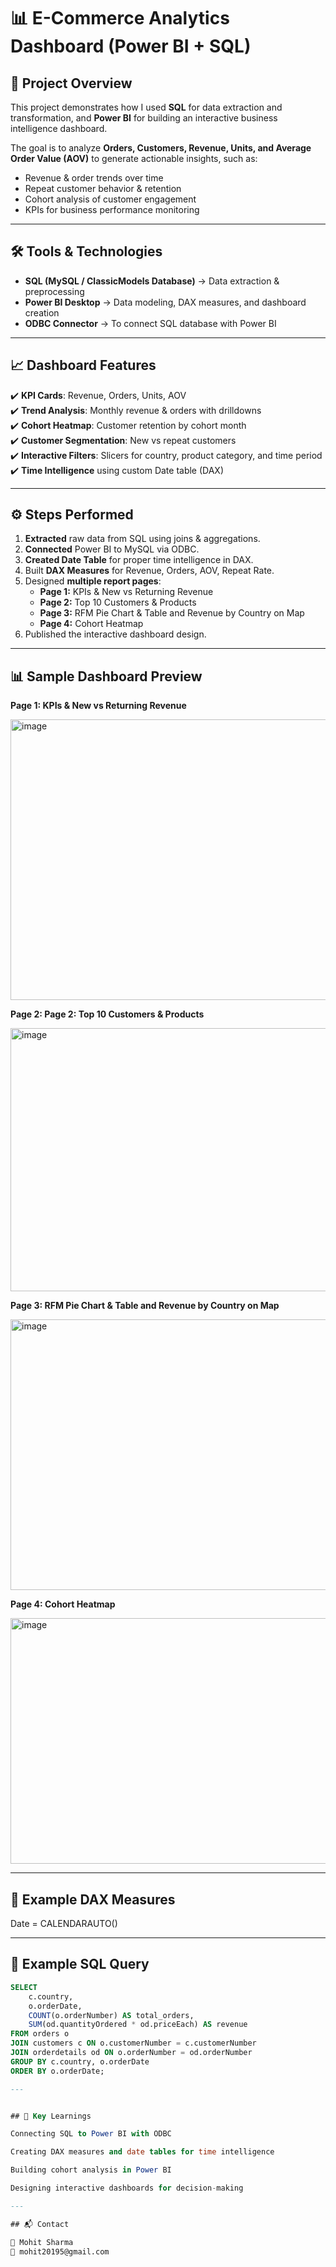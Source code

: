 # 📊 E-Commerce Analytics Dashboard (Power BI + SQL)

## 🔎 Project Overview  
This project demonstrates how I used **SQL** for data extraction and transformation, and **Power BI** for building an interactive business intelligence dashboard.  

The goal is to analyze **Orders, Customers, Revenue, Units, and Average Order Value (AOV)** to generate actionable insights, such as:  

- Revenue & order trends over time  
- Repeat customer behavior & retention  
- Cohort analysis of customer engagement  
- KPIs for business performance monitoring  

---

## 🛠 Tools & Technologies
- **SQL (MySQL / ClassicModels Database)** → Data extraction & preprocessing  
- **Power BI Desktop** → Data modeling, DAX measures, and dashboard creation  
- **ODBC Connector** → To connect SQL database with Power BI  

---

## 📈 Dashboard Features
✔️ **KPI Cards**: Revenue, Orders, Units, AOV  
✔️ **Trend Analysis**: Monthly revenue & orders with drilldowns  
✔️ **Cohort Heatmap**: Customer retention by cohort month  
✔️ **Customer Segmentation**: New vs repeat customers  
✔️ **Interactive Filters**: Slicers for country, product category, and time period  
✔️ **Time Intelligence** using custom Date table (DAX)  

---

## ⚙️ Steps Performed
1. **Extracted** raw data from SQL using joins & aggregations.  
2. **Connected** Power BI to MySQL via ODBC.  
3. **Created Date Table** for proper time intelligence in DAX.  
4. Built **DAX Measures** for Revenue, Orders, AOV, Repeat Rate.  
5. Designed **multiple report pages**:  
   - **Page 1:** KPIs & New vs Returning Revenue  
   - **Page 2:** Top 10 Customers & Products  
   - **Page 3:** RFM Pie Chart & Table and Revenue by Country on Map
   - **Page 4:** Cohort Heatmap  
6. Published the interactive dashboard design.  

---

## 📊 Sample Dashboard Preview

**Page 1: KPIs & New vs Returning Revenue**

<img width="752" height="449" alt="image" src="https://github.com/user-attachments/assets/1c9f1978-f32a-4d1a-bd1d-b5dfd68af00a" />

**Page 2: Page 2: Top 10 Customers & Products**

<img width="764" height="421" alt="image" src="https://github.com/user-attachments/assets/613770be-3514-4fbb-94ad-38e3ebafa49c" />

**Page 3: RFM Pie Chart & Table and Revenue by Country on Map**

<img width="754" height="433" alt="image" src="https://github.com/user-attachments/assets/1dbe195a-aed1-4dc5-a647-878d80869c1d" />

**Page 4: Cohort Heatmap**

<img width="597" height="393" alt="image" src="https://github.com/user-attachments/assets/485d999f-4a96-4695-b767-fa88901dd35d" />


---

## 📜 Example DAX Measures

Date = CALENDARAUTO()

---

## 📜 **Example SQL Query**
```sql
SELECT 
    c.country, 
    o.orderDate, 
    COUNT(o.orderNumber) AS total_orders, 
    SUM(od.quantityOrdered * od.priceEach) AS revenue
FROM orders o
JOIN customers c ON o.customerNumber = c.customerNumber
JOIN orderdetails od ON o.orderNumber = od.orderNumber
GROUP BY c.country, o.orderDate
ORDER BY o.orderDate;

---


## 🎯 Key Learnings

Connecting SQL to Power BI with ODBC

Creating DAX measures and date tables for time intelligence

Building cohort analysis in Power BI

Designing interactive dashboards for decision-making

---

## 📬 Contact

👤 Mohit Sharma
📧 mohit20195@gmail.com


